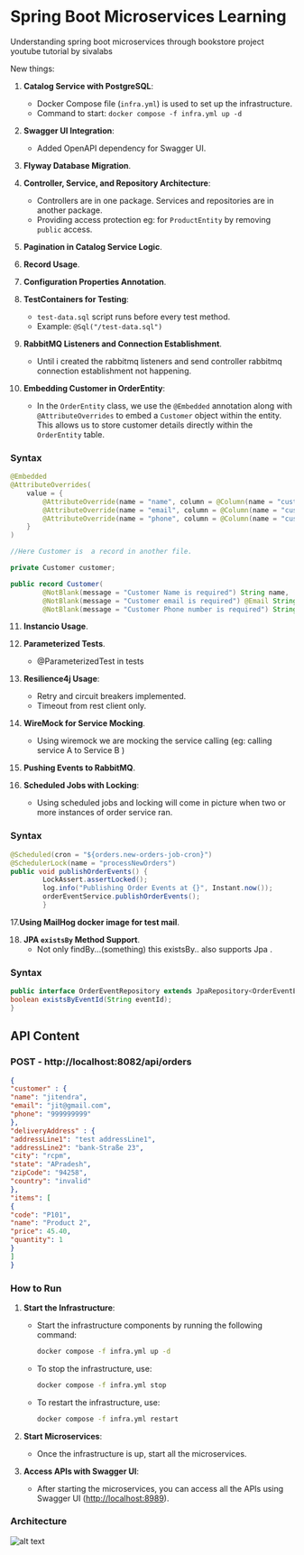 # Spring Boot Microservices Learning
Understanding spring boot microservices through bookstore project youtube tutorial by sivalabs

New things:

1. **Catalog Service with PostgreSQL**:
    - Docker Compose file (`infra.yml`) is used to set up the infrastructure.
    - Command to start: `docker compose -f infra.yml up -d`


2. **Swagger UI Integration**:
    - Added OpenAPI dependency for Swagger UI.


3. **Flyway Database Migration**.


4. **Controller, Service, and Repository Architecture**:
    - Controllers are in one package. Services and repositories are in another package.
    - Providing access protection eg:  for `ProductEntity` by removing `public` access.


5. **Pagination in Catalog Service Logic**.


6. **Record Usage**.


7. **Configuration Properties Annotation**.


8. **TestContainers for Testing**:
    - `test-data.sql` script runs before every test method.
    - Example: `@Sql("/test-data.sql")`


9. **RabbitMQ Listeners and Connection Establishment**.
    - Until i created the rabbitmq listeners and send controller rabbitmq connection establishment not happening.


10. **Embedding Customer in OrderEntity**:
    - In the `OrderEntity` class, we use the `@Embedded` annotation along with `@AttributeOverrides` to embed a `Customer` object within the entity. This allows us to store customer details directly within the `OrderEntity` table.

### Syntax

```java
@Embedded
@AttributeOverrides(
    value = {
        @AttributeOverride(name = "name", column = @Column(name = "customer_name")),
        @AttributeOverride(name = "email", column = @Column(name = "customer_email")),
        @AttributeOverride(name = "phone", column = @Column(name = "customer_phone"))
    }
)

//Here Customer is  a record in another file.

private Customer customer;

public record Customer(
        @NotBlank(message = "Customer Name is required") String name,
        @NotBlank(message = "Customer email is required") @Email String email,
        @NotBlank(message = "Customer Phone number is required") String phone) {}


```

11. **Instancio Usage**.


12. **Parameterized Tests**.
    - @ParameterizedTest in tests


13. **Resilience4j Usage**:
    - Retry and circuit breakers implemented.
    - Timeout from rest client only.


14. **WireMock for Service Mocking**.
    - Using wiremock we are mocking the service calling (eg: calling  service A to Service B )


15. **Pushing Events to RabbitMQ**.


16. **Scheduled Jobs with Locking**:
    - Using scheduled jobs and locking will come in picture when two or more instances of order service ran.

### Syntax

```java
@Scheduled(cron = "${orders.new-orders-job-cron}")
@SchedulerLock(name = "processNewOrders")
public void publishOrderEvents() {
        LockAssert.assertLocked();
        log.info("Publishing Order Events at {}", Instant.now());
        orderEventService.publishOrderEvents();
        }
```

17.**Using MailHog docker image for test mail**.

18. **JPA `existsBy` Method Support**.
    - Not only findBy...(something) this existsBy.. also supports Jpa .
### Syntax

```java
public interface OrderEventRepository extends JpaRepository<OrderEventEntity, Long> {
boolean existsByEventId(String eventId);
}
```

## API Content

### POST - http://localhost:8082/api/orders

```json
{
"customer" : {
"name": "jitendra",
"email": "jit@gmail.com",
"phone": "999999999"
},
"deliveryAddress" : {
"addressLine1": "test addressLine1",
"addressLine2": "bank-Straße 23",
"city": "rcpm",
"state": "APradesh",
"zipCode": "94258",
"country": "invalid"
},
"items": [
{
"code": "P101",
"name": "Product 2",
"price": 45.40,
"quantity": 1
}
]
}
 ``` 

### How to Run

1. **Start the Infrastructure**:
    - Start the infrastructure components by running the following command:
      ```bash
      docker compose -f infra.yml up -d
      ```
    - To stop the infrastructure, use:
      ```bash
      docker compose -f infra.yml stop
      ```
    - To restart the infrastructure, use:
      ```bash
      docker compose -f infra.yml restart
      ```

2. **Start Microservices**:
    - Once the infrastructure is up, start all the microservices.

3. **Access APIs with Swagger UI**:
    - After starting the microservices, you can access all the APIs using Swagger UI  ([http://localhost:8989](http://localhost:8989)).
   
### Architecture

![alt text](BookStore_Microservices_Architecture_Diagram)